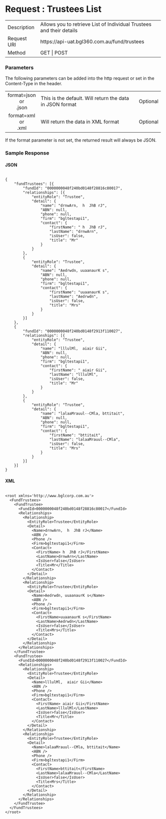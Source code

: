 # Request : Trustees List

<table>
    <tr>
        <td>Description</td>
        <td>Allows you to retrieve List of Individual Trustees and their details</td>
    </tr>
    <tr>
        <td>Request URI</td>
        <td>https://api-uat.bgl360.com.au/fund/trustees</td>
    </tr>
    <tr>
        <td>Method</td>
        <td>GET | POST</td>
    </tr>
</table>

### Parameters

The following parameters can be added into the http request or set in the Content-Type in the header.

<table>
    <tr>
        <td align="center">format=json <br> or <br> .json</td>
        <td>This is the default. Will return the data in JSON format</td>
        <td  align="center">Optional</td>
    </tr>
    <tr>
        <td align="center">format=xml  <br> or <br> .xml</td>
        <td>Will return the data in XML format</td>
        <td  align="center">Optional</td>
    </tr>
<table>

If the format parameter is not set, the returned result will always be JSON.

### Sample Response

#### JSON

```

{
	"fundTrustees": [{
		"fundId": "0000000048f240bd0148f28816c80017",
		"relationships": [{
			"entityRole": "Trustee",
			"detail": {
				"name": "drnwArn,  h  JhB rJ",
				"ABN": null,
				"phone": null,
				"firm": "bgltestapi1",
				"contact": {
					"firstName": " h  JhB rJ",
					"lastName": "drnwArn",
					"isUser": false,
					"title": "Mr"
				}
			}
		},
		{
			"entityRole": "Trustee",
			"detail": {
				"name": "Aedrwdn, uuaanaurK s",
				"ABN": null,
				"phone": null,
				"firm": "bgltestapi1",
				"contact": {
					"firstName": "uuaanaurK s",
					"lastName": "Aedrwdn",
					"isUser": false,
					"title": "Mrs"
				}
			}
		}]
	},
	{
		"fundId": "0000000048f240bd0148f2913f110027",
		"relationships": [{
			"entityRole": "Trustee",
			"detail": {
				"name": "lllulMl,  aiair Gii",
				"ABN": null,
				"phone": null,
				"firm": "bgltestapi1",
				"contact": {
					"firstName": " aiair Gii",
					"lastName": "lllulMl",
					"isUser": false,
					"title": "Mr"
				}
			}
		},
		{
			"entityRole": "Trustee",
			"detail": {
				"name": "lalaaMrauul--CMla, bttitait",
				"ABN": null,
				"phone": null,
				"firm": "bgltestapi1",
				"contact": {
					"firstName": "bttitait",
					"lastName": "lalaaMrauul--CMla",
					"isUser": false,
					"title": "Mrs"
				}
			}
		}]
	}]
}

```

#### XML

```

<root xmlns='http://www.bglcorp.com.au'>
  <FundTrustees>
    <FundTrustee>
      <FundId>0000000048f240bd0148f28816c80017</FundId>
      <Relationships>
        <Relationship>
          <EntityRole>Trustee</EntityRole>
          <Detail>
            <Name>drnwArn,  h  JhB rJ</Name>
            <ABN />
            <Phone />
            <Firm>bgltestapi1</Firm>
            <Contact>
              <FirstName> h  JhB rJ</FirstName>
              <LastName>drnwArn</LastName>
              <IsUser>false</IsUser>
              <Title>Mr</Title>
            </Contact>
          </Detail>
        </Relationship>
        <Relationship>
          <EntityRole>Trustee</EntityRole>
          <Detail>
            <Name>Aedrwdn, uuaanaurK s</Name>
            <ABN />
            <Phone />
            <Firm>bgltestapi1</Firm>
            <Contact>
              <FirstName>uuaanaurK s</FirstName>
              <LastName>Aedrwdn</LastName>
              <IsUser>false</IsUser>
              <Title>Mrs</Title>
            </Contact>
          </Detail>
        </Relationship>
      </Relationships>
    </FundTrustee>
    <FundTrustee>
      <FundId>0000000048f240bd0148f2913f110027</FundId>
      <Relationships>
        <Relationship>
          <EntityRole>Trustee</EntityRole>
          <Detail>
            <Name>lllulMl,  aiair Gii</Name>
            <ABN />
            <Phone />
            <Firm>bgltestapi1</Firm>
            <Contact>
              <FirstName> aiair Gii</FirstName>
              <LastName>lllulMl</LastName>
              <IsUser>false</IsUser>
              <Title>Mr</Title>
            </Contact>
          </Detail>
        </Relationship>
        <Relationship>
          <EntityRole>Trustee</EntityRole>
          <Detail>
            <Name>lalaaMrauul--CMla, bttitait</Name>
            <ABN />
            <Phone />
            <Firm>bgltestapi1</Firm>
            <Contact>
              <FirstName>bttitait</FirstName>
              <LastName>lalaaMrauul--CMla</LastName>
              <IsUser>false</IsUser>
              <Title>Mrs</Title>
            </Contact>
          </Detail>
        </Relationship>
      </Relationships>
    </FundTrustee>
  </FundTrustees>
</root>

```
